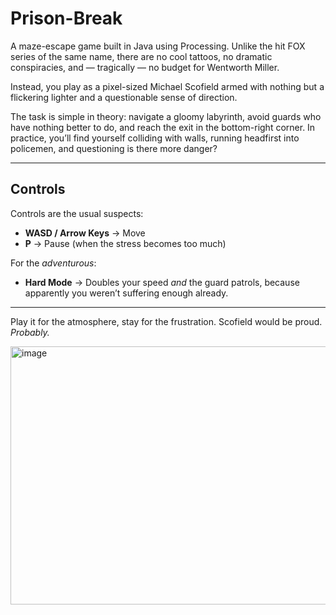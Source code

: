# Prison-Break
A maze-escape game built in Java using Processing. Unlike the hit FOX series of the same name, there are no cool tattoos, no dramatic conspiracies, and — tragically — no budget for Wentworth Miller.

Instead, you play as a pixel-sized Michael Scofield armed with nothing but a flickering lighter and a questionable sense of direction.

The task is simple in theory: navigate a gloomy labyrinth, avoid guards who have nothing better to do, and reach the exit in the bottom-right corner. In practice, you’ll find yourself colliding with walls, running headfirst into policemen, and questioning is there more danger?

---

## Controls

Controls are the usual suspects:

* **WASD / Arrow Keys** → Move
* **P** → Pause (when the stress becomes too much)

For the *adventurous*:

* **Hard Mode** → Doubles your speed *and* the guard patrols, because apparently you weren’t suffering enough already.

---

Play it for the atmosphere, stay for the frustration. Scofield would be proud. *Probably.*

<img width="594" height="413" alt="image" src="https://github.com/user-attachments/assets/cccccd6a-1f56-47c3-af2e-c7c7ae04dfa3" />

